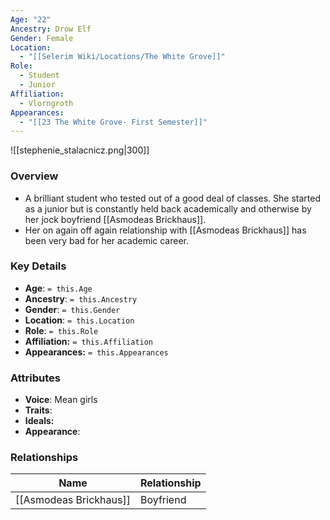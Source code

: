 ```yaml
---
Age: "22"
Ancestry: Drow Elf
Gender: Female
Location:
  - "[[Selerim Wiki/Locations/The White Grove]]"
Role:
  - Student
  - Junior
Affiliation:
  - Vlorngroth
Appearances:
  - "[[23 The White Grove- First Semester]]"
---
```


![[stephenie_stalacnicz.png|300]]

### Overview
- A brilliant student who tested out of a good deal of classes. She started as a junior but is constantly held back academically and otherwise by her jock boyfriend [[Asmodeas Brickhaus]].
- Her on again off again relationship with [[Asmodeas Brickhaus]] has been very bad for her academic career.

### Key Details
- **Age**: `= this.Age`
- **Ancestry**: `= this.Ancestry`
- **Gender**: `= this.Gender`
- **Location**: `= this.Location`
- **Role**: `= this.Role`
- **Affiliation:** `= this.Affiliation`
- **Appearances:** `= this.Appearances`

### Attributes
- **Voice**: Mean girls
- **Traits**: 
- **Ideals:** 
- **Appearance**:

### Relationships

| Name                   | Relationship |
| ---------------------- | ------------ |
| [[Asmodeas Brickhaus]] | Boyfriend    |

